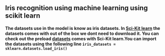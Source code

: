 ﻿## Iris recognition using machine learning using scikit learn
 #### The datasets use in the model is know as iris datasets. In [Sci-Kit learn](https://scikit-learn.org/stable/) the datasets comes with out of the box we dont need to download it. You can check out the preload [datasets](https://scikit-learn.org/stable/datasets/index.html) comes with Sci-Kit learn.You can import the datasets using the following line `iris_datasets = sklearn.datasets.load_iris()`
